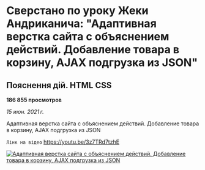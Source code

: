# Сверстано по уроку Жеки Андриканича: "Адаптивная верстка сайта с объяснением действий. Добавление товара в корзину, AJAX подгрузка из JSON"<br>

## Пояснення дій. HTML CSS <br>

**186 855 просмотров** <br>

_15 июн. 2021 г._ <br>

Адаптивная верстка сайта с объяснением действий. Добавление товара в корзину, AJAX подгрузка из JSON

`Лінк на відео`
https://youtu.be/3z7TRd7tzhE

[![Адаптивная верстка сайта с объяснением действий. Добавление товара в корзину, AJAX подгрузка из JSON](https://img.youtube.com/vi/3z7TRd7tzhE/hqdefault.jpg "Адаптивна верстка сайту з нуля. Пояснення дій для початківців. HTML CSS FIGMA")](https://youtu.be/3z7TRd7tzhE)

